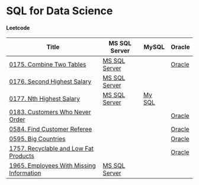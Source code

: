 # SQL for Data Science

#### Leetcode
|Title                        | MS SQL Server | MySQL  | Oracle |
|-----------------------------|---------------|--------|--------|
|[0175. Combine Two Tables](https://leetcode.com/problems/combine-two-tables/)|[MS SQL Server](./Leetcode/Leet_mssql_0175.sql)||[Oracle](./Leetcode/Leet_oracle_0175.sql)|
|[0176. Second Highest Salary](https://leetcode.com/problems/second-highest-salary/)|[MS SQL Server](./Leetcode/Leet_mssql_0176.sql)|||
|[0177. Nth Highest Salary](https://leetcode.com/problems/nth-highest-salary/)|[MS SQL Server](./Leetcode/Leet_mssql_0177.sql)|[My SQL](./Leetcode/Leet_mysql_0177.sql)||
|[0183. Customers Who Never Order](https://leetcode.com/problems/customers-who-never-order/)|||[Oracle](./Leetcode/Leet_oracle_0183.sql)|
|[0584. Find Customer Referee](https://leetcode.com/problems/find-customer-referee/)|||[Oracle](./Leetcode/Leet_oracle_0584.sql)|
|[0595. Big Countries](https://leetcode.com/problems/big-countries/)|||[Oracle](./Leetcode/Leet_oracle_0595.sql)|
|[1757. Recyclable and Low Fat Products](https://leetcode.com/problems/recyclable-and-low-fat-products/)|||[Oracle](./Leetcode/Leet_oracle_1757.sql)|
|[1965. Employees With Missing Information](https://leetcode.com/problems/employees-with-missing-information/)|[MS SQL Server](./Leetcode/Leet_mssql_1965.sql)|||
